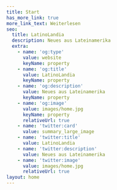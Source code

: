 ```yaml
---
title: Start
has_more_link: true
more_link_text: Weiterlesen
seo:
  title: LatinoLandia
  description: Neues aus Lateinamerika
  extra:
    - name: 'og:type'
      value: website
      keyName: property
    - name: 'og:title'
      value: LatinoLandia
      keyName: property
    - name: 'og:description'
      value: Neues aus Lateinamerika
      keyName: property
    - name: 'og:image'
      value: images/home.jpg
      keyName: property
      relativeUrl: true
    - name: 'twitter:card'
      value: summary_large_image
    - name: 'twitter:title'
      value: LatinoLandia
    - name: 'twitter:description'
      value: Neues aus Lateinamerika
    - name: 'twitter:image'
      value: images/home.jpg
      relativeUrl: true
layout: home
---
```

